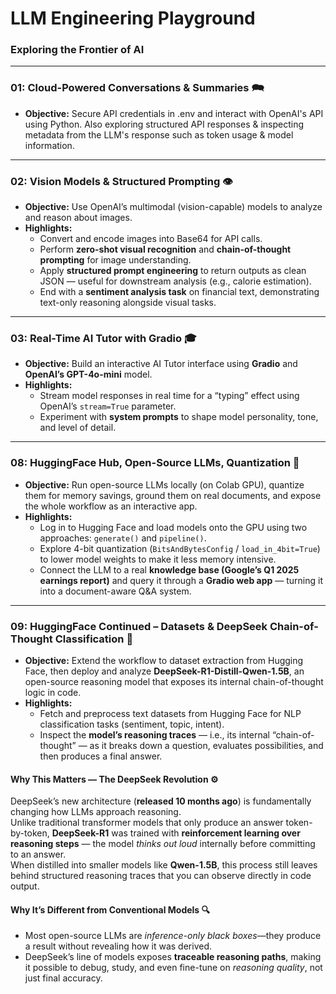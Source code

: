 #  **LLM Engineering Playground** 

### Exploring the Frontier of AI

---

### **01: Cloud-Powered Conversations & Summaries** 🗪 
- **Objective:** Secure API credentials in .env and interact with OpenAI's API using Python.  Also exploring structured API responses & inspecting metadata from the LLM's response such as token usage & model information.  

---

### **02: Vision Models & Structured Prompting** 👁️  
- **Objective:** Use OpenAI’s multimodal (vision-capable) models to analyze and reason about images.  
- **Highlights:**  
  - Convert and encode images into Base64 for API calls.  
  - Perform **zero-shot visual recognition** and **chain-of-thought prompting** for image understanding.  
  - Apply **structured prompt engineering** to return outputs as clean JSON — useful for downstream analysis (e.g., calorie estimation).  
  - End with a **sentiment analysis task** on financial text, demonstrating text-only reasoning alongside visual tasks.  

---

### **03: Real-Time AI Tutor with Gradio** 🎓  
- **Objective:** Build an interactive AI Tutor interface using **Gradio** and **OpenAI’s GPT-4o-mini** model.  
- **Highlights:**  
  - Stream model responses in real time for a “typing” effect using OpenAI’s `stream=True` parameter.  
  - Experiment with **system prompts** to shape model personality, tone, and level of detail.  

---

### **08: HuggingFace Hub, Open-Source LLMs, Quantization** 🧠  
- **Objective:** Run open-source LLMs locally (on Colab GPU), quantize them for memory savings, ground them on real documents, and expose the whole workflow as an interactive app.
- **Highlights:**  
  - Log in to Hugging Face and load models onto the GPU using two approaches: `generate()` and `pipeline()`. 
  - Explore 4-bit quantization (`BitsAndBytesConfig` / `load_in_4bit=True`) to lower model weights to make it less memory intensive.  
  - Connect the LLM to a real **knowledge base (Google’s Q1 2025 earnings report)** and query it through a **Gradio web app** — turning it into a document-aware Q&A system.  

---

### **09: HuggingFace Continued – Datasets & DeepSeek Chain-of-Thought Classification** 🧩  
- **Objective:** Extend the workflow to dataset extraction from Hugging Face, then deploy and analyze **DeepSeek-R1-Distill-Qwen-1.5B**, an open-source reasoning model that exposes its internal chain-of-thought logic in code.  
- **Highlights:**  
  - Fetch and preprocess text datasets from Hugging Face for NLP classification tasks (sentiment, topic, intent).  
  - Inspect the **model’s reasoning traces** — i.e., its internal “chain-of-thought” — as it breaks down a question, evaluates possibilities, and then produces a final answer.  

#### **Why This Matters — The DeepSeek Revolution** ⚙️  
DeepSeek’s new architecture (**released 10 months ago**) is fundamentally changing how LLMs approach reasoning.  
Unlike traditional transformer models that only produce an answer token-by-token, **DeepSeek-R1** was trained with **reinforcement learning over reasoning steps** — the model *thinks out loud* internally before committing to an answer.  
When distilled into smaller models like **Qwen-1.5B**, this process still leaves behind structured reasoning traces that you can observe directly in code output.  

#### **Why It’s Different from Conventional Models** 🔍  
- Most open-source LLMs are *inference-only black boxes*—they produce a result without revealing how it was derived.  
- DeepSeek’s line of models exposes **traceable reasoning paths**, making it possible to debug, study, and even fine-tune on *reasoning quality*, not just final accuracy.  
